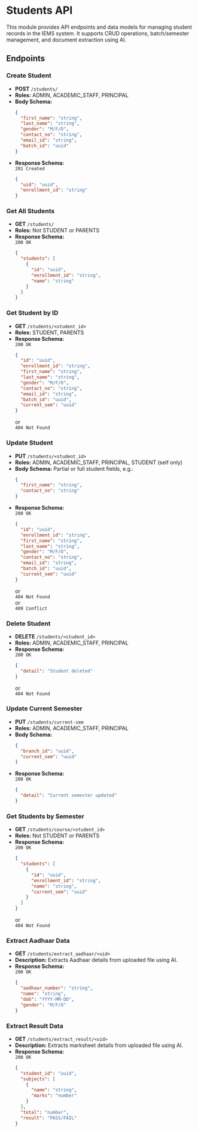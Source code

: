 # Students API

This module provides API endpoints and data models for managing student records in the IEMS system. It supports CRUD operations, batch/semester management, and document extraction using AI.

## Endpoints

### Create Student

- **POST** `/students/`
- **Roles:** ADMIN, ACADEMIC_STAFF, PRINCIPAL
- **Body Schema:**  
    ```json
    {
      "first_name": "string",
      "last_name": "string",
      "gender": "M/F/O",
      "contact_no": "string",
      "email_id": "string",
      "batch_id": "uuid"
    }
    ```
- **Response Schema:**  
    `201 Created`
    ```json
    {
      "uid": "uuid",
      "enrollment_id": "string"
    }
    ```

### Get All Students

- **GET** `/students/`
- **Roles:** Not STUDENT or PARENTS
- **Response Schema:**  
    `200 OK`
    ```json
    {
      "students": [
        {
          "id": "uuid",
          "enrollment_id": "string",
          "name": "string"
        }
      ]
    }
    ```

### Get Student by ID

- **GET** `/students/<student_id>`
- **Roles:** STUDENT, PARENTS
- **Response Schema:**  
    `200 OK`
    ```json
    {
      "id": "uuid",
      "enrollment_id": "string",
      "first_name": "string",
      "last_name": "string",
      "gender": "M/F/O",
      "contact_no": "string",
      "email_id": "string",
      "batch_id": "uuid",
      "current_sem": "uuid"
    }
    ```
    or  
    `404 Not Found`

### Update Student

- **PUT** `/students/<student_id>`
- **Roles:** ADMIN, ACADEMIC_STAFF, PRINCIPAL, STUDENT (self only)
- **Body Schema:** Partial or full student fields, e.g.:
    ```json
    {
      "first_name": "string",
      "contact_no": "string"
    }
    ```
- **Response Schema:**  
    `200 OK`
    ```json
    {
      "id": "uuid",
      "enrollment_id": "string",
      "first_name": "string",
      "last_name": "string",
      "gender": "M/F/O",
      "contact_no": "string",
      "email_id": "string",
      "batch_id": "uuid",
      "current_sem": "uuid"
    }
    ```
    or  
    `404 Not Found`  
    or  
    `409 Conflict`

### Delete Student

- **DELETE** `/students/<student_id>`
- **Roles:** ADMIN, ACADEMIC_STAFF, PRINCIPAL
- **Response Schema:**  
    `200 OK`
    ```json
    {
      "detail": "Student deleted"
    }
    ```
    or  
    `404 Not Found`

### Update Current Semester

- **PUT** `/students/current-sem`
- **Roles:** ADMIN, ACADEMIC_STAFF, PRINCIPAL
- **Body Schema:**  
    ```json
    {
      "branch_id": "uuid",
      "current_sem": "uuid"
    }
    ```
- **Response Schema:**  
    `200 OK`
    ```json
    {
      "detail": "Current semester updated"
    }
    ```

### Get Students by Semester

- **GET** `/students/course/<student_id>`
- **Roles:** Not STUDENT or PARENTS
- **Response Schema:**  
    `200 OK`
    ```json
    {
      "students": [
        {
          "id": "uuid",
          "enrollment_id": "string",
          "name": "string",
          "current_sem": "uuid"
        }
      ]
    }
    ```
    or  
    `404 Not Found`

### Extract Aadhaar Data

- **GET** `/students/extract_aadhaar/<uid>`
- **Description:** Extracts Aadhaar details from uploaded file using AI.
- **Response Schema:**  
    `200 OK`
    ```json
    {
      "aadhaar_number": "string",
      "name": "string",
      "dob": "YYYY-MM-DD",
      "gender": "M/F/O"
    }
    ```

### Extract Result Data

- **GET** `/students/extract_result/<uid>`
- **Description:** Extracts marksheet details from uploaded file using AI.
- **Response Schema:**  
    `200 OK`
    ```json
    {
      "student_id": "uuid",
      "subjects": [
        {
          "name": "string",
          "marks": "number"
        }
      ],
      "total": "number",
      "result": "PASS/FAIL"
    }
    ```